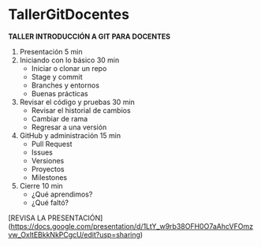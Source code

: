 # TallerGitDocentes

**TALLER INTRODUCCIÓN A GIT PARA DOCENTES**

1. Presentación 				              5 min
2. Iniciando con lo básico		        30 min
   - Iniciar o clonar un repo
   - Stage y commit
   - Branches y entornos
   - Buenas prácticas
3. Revisar el código y pruebas	      30 min
   - Revisar el historial de cambios
   - Cambiar de rama
   - Regresar a una versión
4. GitHub y administración	          15 min
   - Pull Request
   - Issues
   - Versiones
   - Proyectos
   - Milestones
5. Cierre 					                  10 min
   - ¿Qué aprendimos?
   - ¿Qué faltó?

[REVISA LA PRESENTACIÓN] (https://docs.google.com/presentation/d/1LtY_w9rb38OFH0O7aAhcVFOmzvw_OxltEBkkNkPCgcU/edit?usp=sharing)
